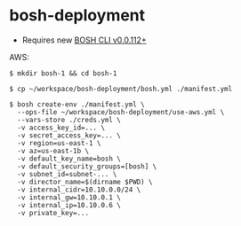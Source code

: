 # bosh-deployment

- Requires new [BOSH CLI v0.0.112+](https://github.com/cloudfoundry/bosh-cli)

AWS:

```
$ mkdir bosh-1 && cd bosh-1

$ cp ~/workspace/bosh-deployment/bosh.yml ./manifest.yml

$ bosh create-env ./manifest.yml \
  --ops-file ~/workspace/bosh-deployment/use-aws.yml \
  --vars-store ./creds.yml \
  -v access_key_id=... \
  -v secret_access_key=... \
  -v region=us-east-1 \
  -v az=us-east-1b \
  -v default_key_name=bosh \
  -v default_security_groups=[bosh] \
  -v subnet_id=subnet-... \
  -v director_name=$(dirname $PWD) \
  -v internal_cidr=10.10.0.0/24 \
  -v internal_gw=10.10.0.1 \
  -v internal_ip=10.10.0.6 \
  -v private_key=...
```

